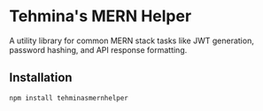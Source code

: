 # Tehmina's MERN Helper

A utility library for common MERN stack tasks like JWT generation, password hashing, and API response formatting.

## Installation
```bash
npm install tehminasmernhelper
